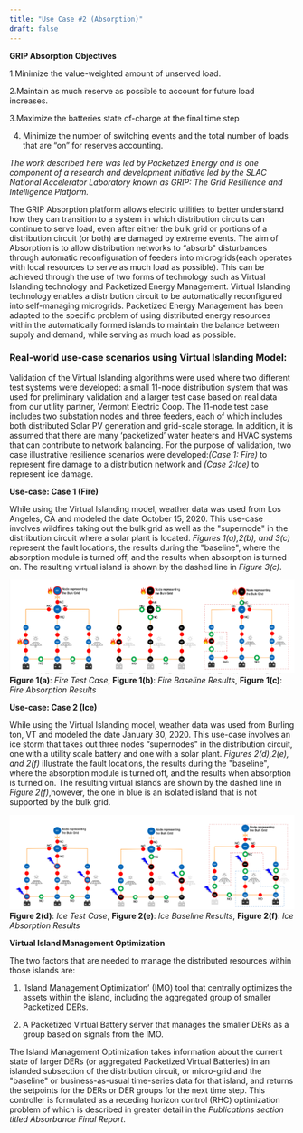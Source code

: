 ```yaml
---
title: "Use Case #2 (Absorption)"
draft: false
---
```

**GRIP Absorption Objectives**

1.Minimize the value-weighted amount of unserved load.

2.Maintain as much reserve as possible to account for future load increases.

3.Maximize the batteries state of-charge at the final time step

4. Minimize the number of switching events and the total number of loads that are “on” for reserves accounting.


 *The work described here was led by Packetized Energy and is one component of a research and development initiative led by the SLAC National Accelerator Laboratory known as GRIP: The Grid Resilience and Intelligence Platform.*

 The GRIP Absorption platform allows electric utilities to better understand how they can transition to a system in which distribution circuits can continue to serve load, even after either the bulk grid or portions of a distribution circuit (or both) are damaged by extreme events. The aim of Absorption is to allow distribution networks to “absorb" disturbances through automatic reconfiguration of feeders into microgrids(each operates with local resources to serve as much load as possible). This can be achieved through the use of two forms of technology such as Virtual Islanding technology and Packetized Energy Management. Virtual Islanding technology enables a distribution circuit to be automatically reconfigured into self-managing microgrids. Packetized Energy Management has been adapted to the specific problem of using distributed energy resources within the automatically formed islands to maintain the balance between supply and demand, while serving as much load as possible.


### Real-world use-case scenarios using Virtual Islanding Model:

 Validation of the Virtual Islanding algorithms were used where two different test systems were developed: a small 11-node distribution system that was used for preliminary validation and a larger test case based on real data from our utility partner, Vermont Electric Coop. The 11-node test case includes two substation nodes and three feeders, each of which includes both distributed Solar PV generation and grid-scale storage. In addition, it is assumed that there are many ‘packetized’ water heaters and HVAC systems that can contribute to network balancing. For the purpose of validation, two case illustrative resilience scenarios were developed:*(Case 1: Fire)* to represent fire damage to a distribution network and *(Case 2:Ice)* to represent ice damage.

 **Use-case: Case 1 (Fire)**

 While using the Virtual Islanding model, weather data was used from Los Angeles, CA and modeled the date October 15, 2020. This use-case involves wildfires taking out the bulk grid as well as the "supernode" in the distribution circuit where a solar plant is located. *Figures 1(a),2(b), and 3(c)* represent the fault locations, the results during the "baseline", where the absorption module is turned off, and the results when absorption is turned on. The resulting virtual island is shown by the dashed line in *Figure 3(c)*.



![Figure 1-Hinesburg circuit plotted with edge width relative to GridLab-D](/AB_FIGURE2_3A_B_C.png)
**Figure 1(a)**: *Fire Test Case*, **Figure 1(b)**: *Fire Baseline Results*, **Figure 1(c)**: *Fire Absorption Results*

 **Use-case: Case 2 (Ice)**

While using the Virtual Islanding model, weather data was used from Burling ton, VT and modeled the date January 30, 2020. This use-case involves an ice storm that takes out three nodes “supernodes" in the distribution circuit, one with a utility scale battery and one with a solar plant. *Figures 2(d),2(e), and 2(f)* illustrate the fault locations, the results during the "baseline", where the absorption module is turned off, and the results when absorption is turned on. The resulting virtual islands are shown by the dashed line in *Figure 2(f)*,however, the one in blue is an isolated island that is not supported by the bulk grid.


![Figure 1-Hinesburg circuit plotted with edge width relative to GridLab-D](/AB_FIGURE2_3D_E_F.png)
**Figure 2(d)**: *Ice Test Case*, **Figure 2(e)**: *Ice Baseline Results*, **Figure 2(f)**: *Ice Absorption Results*

**Virtual Island Management Optimization**

The two factors that are needed to manage the distributed resources within those islands are:

1. ‘Island Management Optimization’ (IMO) tool that centrally optimizes the assets within the island, including the aggregated group of smaller Packetized DERs.

2.  A Packetized Virtual Battery server that manages the smaller DERs as a group based on signals from the IMO.

The Island Management Optimization takes information about the current state of larger DERs (or aggregated Packetized Virtual Batteries) in an islanded subsection of the distribution circuit, or micro-grid and the "baseline" or business-as-usual time-series data for that island, and returns the setpoints for the DERs or DER groups for the next time step. This controller is formulated as a receding horizon control (RHC) optimization problem of which is described in greater detail in the *Publications section titled Absorbance Final Report*.
